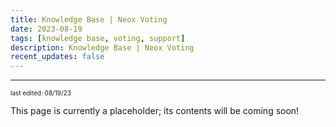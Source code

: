 ```yaml
---
title: Knowledge Base | Neox Voting
date: 2023-08-19
tags: [knowledge base, voting, support]
description: Knowledge Base | Neox Voting
recent_updates: false
---
```


***

<font size="1">last edited: 08/19/23</font>

This page is currently a placeholder; its contents will be coming soon!
